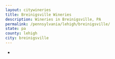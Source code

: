 ```yaml
---
layout: citywineries
title: Breinigsville Wineries
description: Wineries in Breinigsville, PA
permalink: /pennsylvania/lehigh/breinigsville/
state: pa
county: lehigh
city: breinigsville
---
```

-
